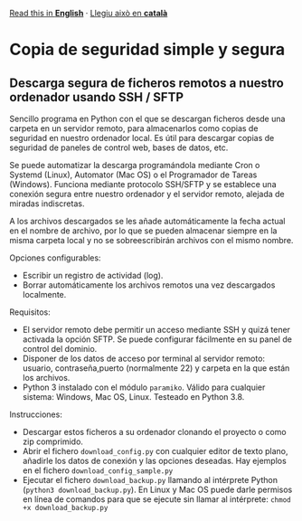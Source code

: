 [Read this in **English**](README.md) · [Llegiu això en **català**](README.ca.md)

# Copia de seguridad simple y segura
## Descarga segura de ficheros remotos a nuestro ordenador usando SSH / SFTP

Sencillo programa en Python con el que se descargan ficheros desde una carpeta en un servidor remoto, para almacenarlos como copias de seguridad en nuestro ordenador local.  Es útil para descargar copias de seguridad de paneles de control web, bases de datos, etc. 

Se puede automatizar la descarga programándola mediante Cron o Systemd (Linux), Automator (Mac OS) o el Programador de Tareas (Windows). Funciona mediante protocolo SSH/SFTP y se establece una conexión segura entre nuestro ordenador y el servidor remoto, alejada de miradas indiscretas.

A los archivos descargados se les añade automáticamente la fecha actual en el nombre de archivo, por lo que se pueden almacenar siempre en la misma carpeta local y no se sobreescribirán archivos con el mismo nombre.

Opciones configurables:

- Escribir un registro de actividad (log).
- Borrar automáticamente los archivos remotos una vez descargados localmente.

Requisitos:

- El servidor remoto debe permitir un acceso mediante SSH y quizá tener activada la opción SFTP. Se puede configurar fácilmente en su panel de control del dominio.
- Disponer de los datos de acceso por terminal al servidor remoto: usuario, contraseña,puerto (normalmente 22) y carpeta en la que están los archivos.
- Python 3 instalado con el módulo `paramiko`. Válido para cualquier sistema: Windows, Mac OS, Linux. Testeado en Python 3.8.

Instrucciones:

- Descargar estos ficheros a su ordenador clonando el proyecto o como zip comprimido.
- Abrir el fichero `download_config.py` con cualquier editor de texto plano, añadirle los datos de conexión y las opciones deseadas. Hay ejemplos en el fichero `download_config_sample.py`
- Ejecutar el fichero `download_backup.py` llamando al intérprete Python (`python3 download_backup.py`). En Linux y Mac OS puede darle permisos en línea de comandos para que se ejecute sin llamar al intérprete: `chmod +x download_backup.py`
